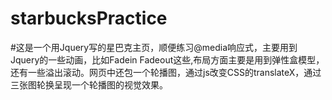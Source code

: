 # starbucksPractice
#这是一个用Jquery写的星巴克主页，顺便练习@media响应式，主要用到Jquery的一些动画，比如Fadein Fadeout这些,布局方面主要是用到弹性盒模型，还有一些溢出滚动。网页中还包一个轮播图，通过js改变CSS的translateX，通过三张图轮换呈现一个轮播图的视觉效果。
